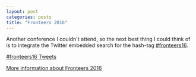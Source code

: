 ```yaml
---
layout: post
categories: posts
title: "Fronteers 2016"
---
```


Another conference I couldn't attend, so the next best thing I could think of is to integrate the Twitter embedded search for the hash-tag [#fronteers16](https://twitter.com/hashtag/fronteers16).

<a class="twitter-timeline" href="https://twitter.com/hashtag/fronteers16" data-widget-id="783928895280123904">#fronteers16 Tweets</a>
<script>!function(d,s,id){var js,fjs=d.getElementsByTagName(s)[0],p=/^http:/.test(d.location)?'http':'https';if(!d.getElementById(id)){js=d.createElement(s);js.id=id;js.src=p+"://platform.twitter.com/widgets.js";fjs.parentNode.insertBefore(js,fjs);}}(document,"script","twitter-wjs");</script>

[More information about Fronteers 2016](https://twitter.com/FronteersConf)
